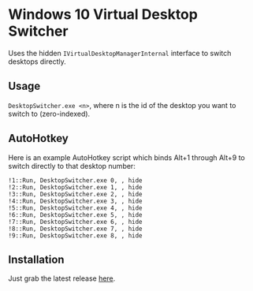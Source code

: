 # Windows 10 Virtual Desktop Switcher

Uses the hidden `IVirtualDesktopManagerInternal` interface to switch desktops directly.

## Usage
`DesktopSwitcher.exe <n>`, where n is the id of the desktop you want to switch to (zero-indexed).

## AutoHotkey
Here is an example AutoHotkey script which binds Alt+1 through Alt+9 to switch directly to that desktop number:

```
!1::Run, DesktopSwitcher.exe 0, , hide
!2::Run, DesktopSwitcher.exe 1, , hide
!3::Run, DesktopSwitcher.exe 2, , hide
!4::Run, DesktopSwitcher.exe 3, , hide
!5::Run, DesktopSwitcher.exe 4, , hide
!6::Run, DesktopSwitcher.exe 5, , hide
!7::Run, DesktopSwitcher.exe 6, , hide
!8::Run, DesktopSwitcher.exe 7, , hide
!9::Run, DesktopSwitcher.exe 8, , hide
```

## Installation
Just grab the latest release [here](https://github.com/joshglendenning/win10-desktop-switcher/releases/latest).
